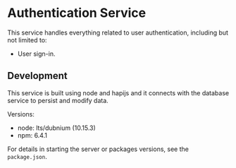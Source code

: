 # Authentication Service

This service handles everything related to user authentication, including but not limited to:
  - User sign-in.

## Development

This service is built using node and hapijs and it connects with the database service to persist and modify data.

Versions:
  - node: lts/dubnium (10.15.3)
  - npm: 6.4.1

For details in starting the server or packages versions, see the `package.json`.

